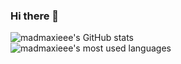 ### Hi there 👋

<picture>
  <source
    srcset="https://github-readme-stats-sigma-five.vercel.app/api?username=madmaxieee&show_icons=true&theme=tokyonight"
    media="(prefers-color-scheme: dark)"
  />
  <source
    srcset="https://github-readme-stats-sigma-five.vercel.app/api?username=madmaxieee&show_icons=true"
    media="(prefers-color-scheme: light), (prefers-color-scheme: no-preference)"
  />
  <img alt="madmaxieee's GitHub stats" src="https://github-readme-stats-sigma-five.vercel.app/api?username=madmaxieee&show_icons=true&theme=tokyonight" />
</picture>

<br />

<picture>
  <source
    srcset="https://github-readme-stats-sigma-five.vercel.app/api/top-langs/?username=madmaxieee&exclude_repo=Tower-Defense&hide=verilog,html,qml,matlab,css,makefile&theme=tokyonight"
    media="(prefers-color-scheme: dark)"
  />
  <source
    srcset="https://github-readme-stats-sigma-five.vercel.app/api/top-langs/?username=madmaxieee&exclude_repo=Tower-Defense&hide=verilog,html,qml,matlab,css,makefile"
    media="(prefers-color-scheme: light), (prefers-color-scheme: no-preference)"
  />
<img alt="madmaxieee's most used languages"
     src="https://github-readme-stats-sigma-five.vercel.app/api/top-langs/?username=madmaxieee&exclude_repo=Tower-Defense&hide=verilog,html,qml,matlab,css,makefile&theme=tokyonight" />
</picture>
